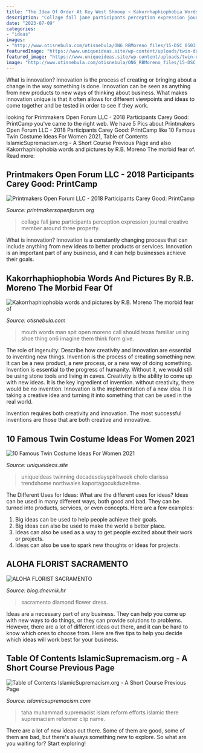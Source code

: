 ```yaml
---
title: "The Idea Of Order At Key West Shmoop ~ Kakorrhaphiophobia Words And Pictures By R.b. Moreno The Morbid Fear Of"
description: "Collage fall jane participants perception expression journal creative member around three property"
date: "2023-07-09"
categories:
- "ideas"
images:
- "http://www.otisnebula.com/otisnebula/ON6_RBMoreno_files/15-DSC_0503.jpg"
featuredImage: "https://www.uniqueideas.site/wp-content/uploads/twin-day-homecoming-dress-up-day-my-life-spirit-day-ideas.jpg"
featured_image: "https://www.uniqueideas.site/wp-content/uploads/twin-day-homecoming-dress-up-day-my-life-spirit-day-ideas.jpg"
image: "http://www.otisnebula.com/otisnebula/ON6_RBMoreno_files/15-DSC_0503.jpg"
---
```



What is innovation?
Innovation is the process of creating or bringing about a change in the way something is done. Innovation can be seen as anything from new products to new ways of thinking about business. What makes innovation unique is that it often allows for different viewpoints and ideas to come together and be tested in order to see if they work.

	

		
looking for Printmakers Open Forum LLC - 2018 Participants Carey Good: PrintCamp you've came to the right web. We have 5 Pics about Printmakers Open Forum LLC - 2018 Participants Carey Good: PrintCamp like 10 Famous Twin Costume Ideas For Women 2021, Table of Contents IslamicSupremacism.org - A Short Course Previous Page and also Kakorrhaphiophobia words and pictures by R.B. Moreno The morbid fear of. Read more:
		
    
## Printmakers Open Forum LLC - 2018 Participants Carey Good: PrintCamp

<img loading=lazy src="http://printmakersopenforum.org/yahoo_site_admin/assets/images/Jane_Kim_PC_2018_Website_images.123122504_std.jpg" onerror="this.onerror=null;this.src='https://tse1.mm.bing.net/th?id=OIP.FCnXjr8Td4Z76Hy5Vt0c5QHaHL&amp;pid=15.1';" alt="Printmakers Open Forum LLC - 2018 Participants Carey Good: PrintCamp">

_Source: printmakersopenforum.org_

>collage fall jane participants perception expression journal creative member around three property. 

	

What is innovation?
Innovation is a constantly changing process that can include anything from new ideas to better products or services. Innovation is an important part of any business, and it can help businesses achieve their goals.

    
## Kakorrhaphiophobia Words And Pictures By R.B. Moreno The Morbid Fear Of

<img loading=lazy src="http://www.otisnebula.com/otisnebula/ON6_RBMoreno_files/15-DSC_0503.jpg" onerror="this.onerror=null;this.src='https://tse1.mm.bing.net/th?id=OIP.ybZGiLFWeWBN1Uh5SJvLlgHaFk&amp;pid=15.1';" alt="Kakorrhaphiophobia words and pictures by R.B. Moreno The morbid fear of">

_Source: otisnebula.com_

>mouth words man spit open moreno call should texas familiar using shoe thing on6 imagine them think form give. 

	

The role of ingenuity: Describe how creativity and innovation are essential to inventing new things.
Invention is the process of creating something new. It can be a new product, a new process, or a new way of doing something. Invention is essential to the progress of humanity. Without it, we would still be using stone tools and living in caves.
Creativity is the ability to come up with new ideas. It is the key ingredient of invention. without creativity, there would be no invention. Innovation is the implementation of a new idea. It is taking a creative idea and turning it into something that can be used in the real world.

Invention requires both creativity and innovation. The most successful inventions are those that are both creative and innovative.

    
## 10 Famous Twin Costume Ideas For Women 2021

<img loading=lazy src="https://www.uniqueideas.site/wp-content/uploads/twin-day-homecoming-dress-up-day-my-life-spirit-day-ideas.jpg" onerror="this.onerror=null;this.src='https://tse3.mm.bing.net/th?id=OIP.acEEqqEnTOSNIFhd4MItXAHaII&amp;pid=15.1';" alt="10 Famous Twin Costume Ideas For Women 2021">

_Source: uniqueideas.site_

>uniqueideas twinning decadesdayspiritweek cholo clarissa trendxhome northwales kaportagocukduzeltme. 

	

The Different Uses for Ideas: What are the different uses for ideas?
Ideas can be used in many different ways, both good and bad. They can be turned into products, services, or even concepts. Here are a few examples:
1. Big ideas can be used to help people achieve their goals. 
2. Big ideas can also be used to make the world a better place. 
3. Ideas can also be used as a way to get people excited about their work or projects. 
4. Ideas can also be use to spark new thoughts or ideas for projects.

    
## ALOHA FLORIST SACRAMENTO

<img loading=lazy src="http://bit.ly/pfFKPe" onerror="this.onerror=null;this.src='https://tse1.mm.bing.net/th?id=OIP.liyNJ7kSz8C30BF2yUjzrgHaE7&amp;pid=15.1';" alt="ALOHA FLORIST SACRAMENTO">

_Source: blog.dnevnik.hr_

>sacramento diamond flower dress. 

	

Ideas are a necessary part of any business. They can help you come up with new ways to do things, or they can provide solutions to problems. However, there are a lot of different ideas out there, and it can be hard to know which ones to choose from. Here are five tips to help you decide which ideas will work best for your business.

    
## Table Of Contents IslamicSupremacism.org - A Short Course Previous Page

<img loading=lazy src="http://islamicsupremacism.com/Islamic_Supremacism/Efforts_To_Reform_Islam_files/mahmoud-taha-1.jpg" onerror="this.onerror=null;this.src='https://tse1.mm.bing.net/th?id=OIP.QfF972DXSCfDW8JDSNdDNgHaLR&amp;pid=15.1';" alt="Table of Contents IslamicSupremacism.org - A Short Course Previous Page">

_Source: islamicsupremacism.com_

>taha muhammad supremacist islam reform efforts islamic there supremacism reformer clip name. 

	

There are a lot of new ideas out there. Some of them are good, some of them are bad, but there's always something new to explore. So what are you waiting for? Start exploring!

